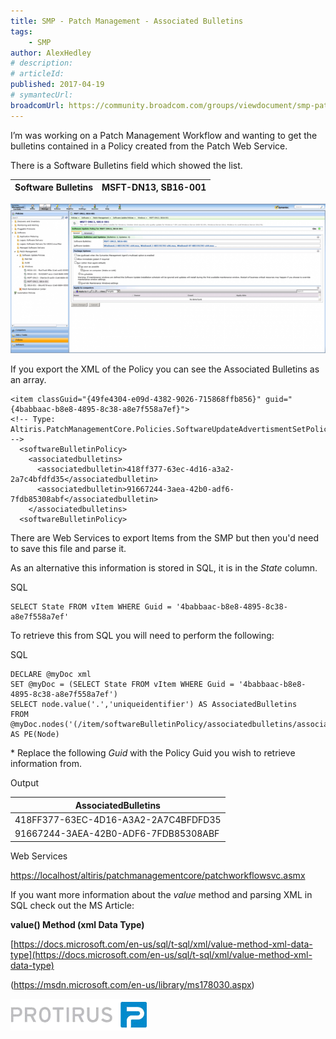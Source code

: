 ```yaml
---
title: SMP - Patch Management - Associated Bulletins
tags:
    - SMP
author: AlexHedley
# description: 
# articleId: 
published: 2017-04-19
# symantecUrl:
broadcomUrl: https://community.broadcom.com/groups/viewdocument/smp-patch-management-associated?CommunityKey=ec843fbd-bc71-48c5-bb12-c9d8042d7cb0&tab=librarydocuments
---
```


I’m was working on a Patch Management Workflow and wanting to get the bulletins contained in a Policy created from the Patch Web Service.
  
There is a Software Bulletins field which showed the list.

| Software Bulletins | MSFT-DN13, SB16-001 |
| --- | --- |

![SMP - PatchManagement - Policy](images\SMP-PatchManagement-Policy.png)
  
If you export the XML of the Policy you can see the Associated Bulletins as an array.

    <item classGuid="{49fe4304-e09d-4382-9026-715868ffb856}" guid="{4babbaac-b8e8-4895-8c38-a8e7f558a7ef}">
    <!-- Type: Altiris.PatchManagementCore.Policies.SoftwareUpdateAdvertismentSetPolicy -->
      <softwareBulletinPolicy>
        <associatedbulletins>
          <associatedbulletin>418ff377-63ec-4d16-a3a2-2a7c4bfdfd35</associatedbulletin>
          <associatedbulletin>91667244-3aea-42b0-adf6-7fdb85308abf</associatedbulletin>
        </associatedbulletins>
      <softwareBulletinPolicy>

There are Web Services to export Items from the SMP but then you'd need to save this file and parse it.
  
As an alternative this information is stored in SQL, it is in the *State* column.
  
SQL

    SELECT State FROM vItem WHERE Guid = '4babbaac-b8e8-4895-8c38-a8e7f558a7ef'

To retrieve this from SQL you will need to perform the following:
  
SQL

    DECLARE @myDoc xml
    SET @myDoc = (SELECT State FROM vItem WHERE Guid = '4babbaac-b8e8-4895-8c38-a8e7f558a7ef')
    SELECT node.value('.','uniqueidentifier') AS AssociatedBulletins
    FROM @myDoc.nodes('(/item/softwareBulletinPolicy/associatedbulletins/associatedbulletin)') AS PE(Node)

\* Replace the following *Guid* with the Policy Guid you wish to retrieve information from.

Output

| **AssociatedBulletins** |
| --- |
| 418FF377-63EC-4D16-A3A2-2A7C4BFDFD35 |
| 91667244-3AEA-42B0-ADF6-7FDB85308ABF |

Web Services
  
[https://localhost/altiris/patchmanagementcore/patchworkflowsvc.asmx](https://localhost/altiris/patchmanagementcore/patchworkflowsvc.asmx)

If you want more information about the *value* method and parsing XML in SQL check out the MS Article:
  
**value() Method (xml Data Type)**
  
[https://docs.microsoft.com/en-us/sql/t-sql/xml/value-method-xml-data-type](https://docs.microsoft.com/en-us/sql/t-sql/xml/value-method-xml-data-type)
  
(https://msdn.microsoft.com/en-us/library/ms178030.aspx)

[![Protirus](images\Protirus.png)](https://www.protirus.com/)
